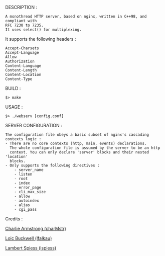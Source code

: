 DESCRIPTION :
	
	A monothread HTTP server, based on nginx, written in C++98, and compliant with
	RFC 7230 to 7235.
	It uses select() for multiplexing.
	
It supports the following headers :
	
	Accept-Charsets
	Accept-Language
	Allow
	Authorization
	Content-Language
	Content-Length
	Content-Location
	Content-Type


BUILD :
	
	$> make

USAGE :
	
	$> ./webserv [config.conf]

SERVER CONFIGURATION :

	The configuration file obeys a basic subset of nginx's cascading contexts logic :
	- There are no core contexts (http, main, events) declarations.
	  The whole configuration file is assumed by the server to be an http
	  context. You can only declare 'server' blocks and their nested 'location'
	  blocks.
	- Only supports the following directives :
		- server_name
		- listen
		- root
		- index
		- error_page
		- cli_max_size
		- allow
		- autoindex
		- alias
		- cgi_pass

Credits :

[Charlie Armstrong (charMstr)](https://github.com/charMstr)

[Loic Buckwell (lfalkau)](https://gitlab.com/bccyv)

[Lambert Spiess (lspiess)](https://github.com/lambertspiess)

